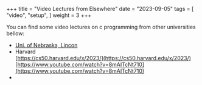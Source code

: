 +++
title = "Video Lectures from Elsewhere"
date = "2023-09-05"
tags = [
    "video",
    "setup",
]
weight = 3
+++

You can find some video lectures on c programming from other universities bellow:


- [Uni. of Nebraska, Lincon](https://www.youtube.com/playlist?list=PL4IH6CVPpTZXynSxCz0-0GJ7Ejr32r2_q)
- Harvard  
  [https://cs50.harvard.edu/x/2023/](https://cs50.harvard.edu/x/2023/)   
  [https://www.youtube.com/watch?v=8mAITcNt710](https://www.youtube.com/watch?v=8mAITcNt710)
- 
